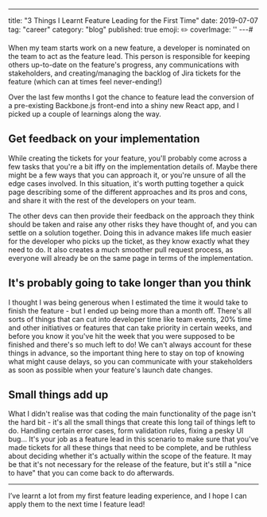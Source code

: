 ---
title: "3 Things I Learnt Feature Leading for the First Time"
date: 2019-07-07
tag: "career"
category: "blog"
published: true
emoji: ✏️
coverImage: ''
---# 

When my team starts work on a new feature, a developer is nominated on the team to act as the feature lead. This person is responsible for keeping others up-to-date on the feature's progress, any communications with stakeholders, and creating/managing the backlog of Jira tickets for the feature (which can at times feel never-ending!)

Over the last few months I got the chance to feature lead the conversion of a pre-existing Backbone.js front-end into a shiny new React app, and I picked up a couple of learnings along the way.

## Get feedback on your implementation

While creating the tickets for your feature, you'll probably come across a few tasks that you're a bit iffy on the implementation details of. Maybe there might be a few ways that you can approach it, or you're unsure of all the edge cases involved. In this situation, it's worth putting together a quick page describing some of the different approaches and its pros and cons, and share it with the rest of the developers on your team.

The other devs can then provide their feedback on the approach they think should be taken and raise any other risks they have thought of, and you can settle on a solution together. Doing this in advance makes life much easier for the developer who picks up the ticket, as they know exactly what they need to do. It also creates a much smoother pull request process, as everyone will already be on the same page in terms of the implementation. 

## It's probably going to take longer than you think

I thought I was being generous when I estimated the time it would take to finish the feature - but I ended up being more than a month off. There's all sorts of things that can cut into developer time like team events, 20% time and other initiatives or features that can take priority in certain weeks, and before you know it you've hit the week that you were supposed to be finished and there's so much left to do! We can't always account for these things in advance, so the important thing here to stay on top of knowing what might cause delays, so you can communicate with your stakeholders as soon as possible when your feature's launch date changes.

## Small things add up

What I didn't realise was that coding the main functionality of the page isn't the hard bit - it's all the small things that create this long tail of things left to do. Handling certain error cases, form validation rules, fixing a pesky UI bug... It's your job as a feature lead in this scenario to make sure that you've made tickets for all these things that need to be complete, and be ruthless about deciding whether it's actually within the scope of the feature. It may be that it's not necessary for the release of the feature, but it's still a "nice to have" that you can come back to do afterwards. 

------

I’ve learnt a lot from my first feature leading experience, and I hope I can apply them to the next time I feature lead!